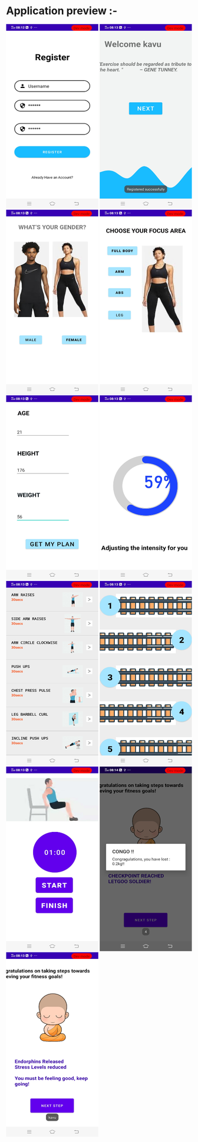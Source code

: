 # Application preview :-
<img src="swasth_sethu/preview/1.jpg" width=250 height=500>
<img src="swasth_sethu/preview/2.jpg" width=250 height=500>

<img src="swasth_sethu/preview/3.jpg" width=250 height=500>

<img src="swasth_sethu/preview/4.jpg" width=250 height=500>

<img src="swasth_sethu/preview/5.jpg" width=250 height=500>

<img src="swasth_sethu/preview/6.jpg" width=250 height=500>

<img src="swasth_sethu/preview/7.jpg" width=250 height=500>

<img src="swasth_sethu/preview/8.jpg" width=250 height=500>

<img src="swasth_sethu/preview/9.jpg" width=250 height=500>

<img src="swasth_sethu/preview/10.jpg" width=250 height=500>

<img src="swasth_sethu/preview/11.jpg" width=250 height=500>

